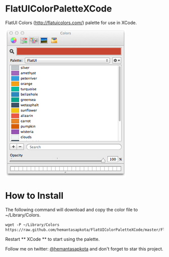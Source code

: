 FlatUIColorPaletteXCode
=======================

FlatUI Colors (http://flatuicolors.com/) palette for use in XCode.

![Screenshot](FlatUIScreenshot.png)

How to Install
==============

The following command will download and copy the color file to ~/Library/Colors.

```
wget -P ~/Library/Colors https://raw.github.com/hemantasapkota/FlatUIColorPaletteXCode/master/FlatUI.clr
```

Restart ** XCode ** to start using the palette.

Follow me on twitter: [@hemantasapkota](https://twitter.com/laex_pearl) and don't forget to star this project.
